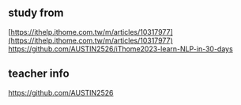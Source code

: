 ## study from 
[https://ithelp.ithome.com.tw/m/articles/10317977](https://ithelp.ithome.com.tw/m/articles/10317977)
https://github.com/AUSTIN2526/iThome2023-learn-NLP-in-30-days

## teacher info 
https://github.com/AUSTIN2526
